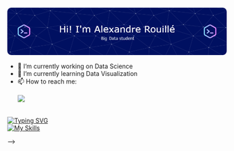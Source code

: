 

![Header](./header-image.png)

- 🔭 I’m currently working on Data Science
- 🌱 I’m currently learning Data Visualization
- 📫 How to reach me: </br></br>
![](https://dcbadge.vercel.app/api/shield/249256936900395008)</br></br>


[![Typing SVG](https://readme-typing-svg.demolab.com?font=Fira+Code&pause=1000&color=2536DCCA&width=435&lines=Used+languages+%3A)](https://git.io/typing-svg)</br>
[![My Skills](https://skillicons.dev/icons?i=html,css,php,c,mysql,mongodb)](https://skillicons.dev)

-->
